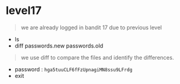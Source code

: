 # level17
> we are already logged in bandit 17 due to previous level
- ls
- diff passwords.new  passwords.old
> we use diff to compare the files and identify the differences.
- password : ```hga5tuuCLF6fFzUpnagiMN8ssu9LFrdg```
- exit
